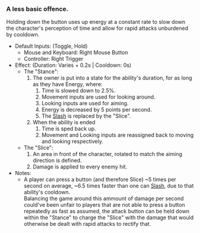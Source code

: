 ### A less basic offence.

Holding down the button uses up energy at a constant rate to slow down the character's perception of time and allow for rapid attacks unburdened by cooldown.

- Default Inputs: (Toggle, Hold)
    - Mouse and Keyboard: Right Mouse Button
    - Controller: Right Trigger
- Effect: (Duration: Varies + 0.2s | Cooldown: 0s)
    - The "Stance":
        1.  The owner is put into a state for the ability's duration, for as long as they have Energy, where:
            1.  Time is slowed down to 2.5%.
            2.  Movement inputs are used for looking around.
            3.  Looking inputs are used for aiming.
            4.  Energy is decreased by 5 points per second.
            5.  The [Slash](Slash.md) is replaced by the "Slice".
        2.  When the ability is ended
            1.  Time is sped back up.
            2.  Movement and Looking inputs are reassigned back to moving and looking respectively.
    - The "Slice":
        1.  An area in front of the character, rotated to match the aiming direction is defined.
        2.  Damage is applied to every enemy hit.
- Notes:
    - A player can press a button (and therefore Slice) ~5 times per second on average, ~6.5 times faster than one can [Slash](Slash.md), due to that ability's cooldown.<br>
Balancing the game around this ammount of damage per second could've been unfair to players that are not able to press a button repeatedly as fast as assumed, the attack button can be held down within the "Stance" to charge the "Slice" with the damage that would otherwise be dealt with rapid attacks to rectify that.
